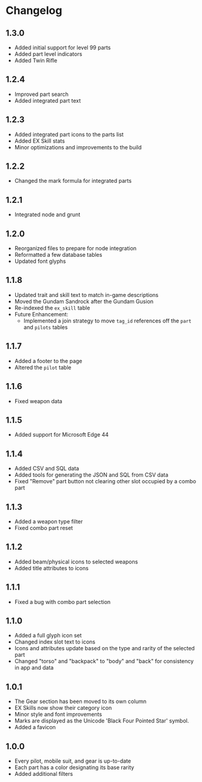 # Changelog

## 1.3.0

- Added initial support for level 99 parts
- Added part level indicators
- Added Twin Rifle

## 1.2.4

- Improved part search
- Added integrated part text

## 1.2.3

- Added integrated part icons to the parts list
- Added EX Skill stats
- Minor optimizations and improvements to the build

## 1.2.2

- Changed the mark formula for integrated parts

## 1.2.1

- Integrated node and grunt

## 1.2.0

- Reorganized files to prepare for node integration
- Reformatted a few database tables
- Updated font glyphs

## 1.1.8

- Updated trait and skill text to match in-game descriptions
- Moved the Gundam Sandrock after the Gundam Gusion
- Re-indexed the `ex_skill` table
- Future Enhancement:
  - Implemented a join strategy to move `tag_id` references off the `part` and `pilots` tables

## 1.1.7

- Added a footer to the page
- Altered the `pilot` table

## 1.1.6

- Fixed weapon data

## 1.1.5

- Added support for Microsoft Edge 44

## 1.1.4

- Added CSV and SQL data
- Added tools for generating the JSON and SQL from CSV data
- Fixed "Remove" part button not clearing other slot occupied by a combo part

## 1.1.3

- Added a weapon type filter
- Fixed combo part reset

## 1.1.2

- Added beam/physical icons to selected weapons
- Added title attributes to icons

## 1.1.1

- Fixed a bug with combo part selection

## 1.1.0

- Added a full glyph icon set
- Changed index slot text to icons
- Icons and attributes update based on the type and rarity of the selected part
- Changed "torso" and "backpack" to "body" and "back" for consistency in app and data

## 1.0.1

- The Gear section has been moved to its own column
- EX Skills now show their category icon
- Minor style and font improvements 
- Marks are displayed as the Unicode 'Black Four Pointed Star' symbol.
- Added a favicon

## 1.0.0

- Every pilot, mobile suit, and gear is up-to-date
- Each part has a color designating its base rarity
- Added additional filters